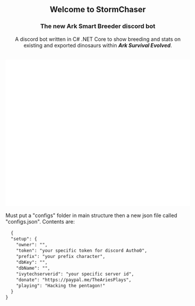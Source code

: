 
<p>
<h2 align="center">Welcome to StormChaser</h2>
<h3 align="center">The new Ark Smart Breeder discord bot</h3>
</p>

<p align="center">
    A discord bot written in C# .NET Core to show breeding and stats on existing and exported dinosaurs within <i><b>Ark Survival Evolved</b></i>.
</p>

<div align="center">
  <br>
  <a href="https://www.github.com/AriesPlaysNation/StormChasers">
    <img src="img/readme.svg" width="800" height="400" alt="Storm Chasers SVG">
  </a>
</div>

<p>
  Must put a "configs" folder in main structure then a new json file called "configs.json".
  Contents are:


```
  {
  "setup": {
    "owner": "",
    "token": "your specific token for discord Autho0",
    "prefix": "your prefix character",
    "dbKey": "",
    "dbName": "",
    "ivytechserverid": "your specific server id",
    "donate": "https://paypal.me/TheAriesPlays",
    "playing": "Hacking the pentagon!"
  }
}
```
</p>
